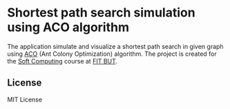 # Shortest path search simulation using ACO algorithm
The application simulate and visualize a shortest path search in given graph using [ACO](https://en.wikipedia.org/wiki/Ant_colony_optimization_algorithms) (Ant Colony Optimization) algorithm. The project is created for the [Soft Computing](https://www.fit.vut.cz/study/course/SFC/.en) course at [FIT BUT](https://www.fit.vut.cz/.en).

## License
MIT License
